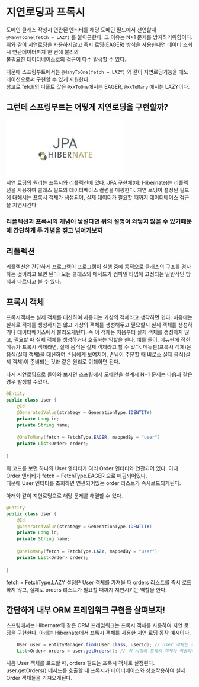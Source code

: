 # 지연로딩과 프록시

도메인 클래스 작성시 연관된 엔티티를 해당 도메인 필드에서 선언할때  
`@ManyToOne(fetch = LAZY)` 를 붙이곤한다. 그 이유는 N+1 문제를 방지하기위함이다.  
위와 같이 지연로딩을 사용하지않고 즉시 로딩(EAGER) 방식을 사용한다면 데이터 조회시 연관데이터까지 한 번에 불러와  
불필요한 데이터베이스로의 접근이 다수 발생할 수 있다.

때문에 스프링부트에서는 `@ManyToOne(fetch = LAZY)` 와 같이 지연로딩기능을 애노테이션으로써 구현할 수 있게 지원한다.  
참고로 fetch의 디폴트 값은 `@xxToOne`에서는 EAGER, `@xxToMany` 에서는 LAZY이다.  

## 그런데 스프링부트는 어떻게 지연로딩을 구현할까?
![img.png](img.png)  
지연 로딩의 원리는 프록시와 리플렉션에 있다. 
JPA 구현체(예: Hibernate)는 리플렉션을 사용하여 클래스 필드와 데이터베이스 컬럼을 매핑한다. 
지연 로딩이 설정된 필드에 대해서는 프록시 객체가 생성되어, 실제 데이터가 필요할 때까지 데이터베이스 접근을 지연시킨다


### 리플렉션과 프록시의 개념이 낯설다면 위의 설명이 와닿지 않을 수 있기때문에 간단하게 두 개념을 짚고 넘어가보자  

## 리플렉션
리플렉션은 간단하게 프로그램이 프로그램이 실행 중에 동적으로 클래스의 구조를 검사하는 것이라고 보면 된다! 모든 클래스와 메서드가 컴파일 타임에 고정되는 일반적인 방식과 다르다고 볼 수 있다.

## 프록시 객체
프록시객체는 실제 객체를 대신하여 사용되는 가상의 객체라고 생각하면 쉽다. 처음에는 실제로 객체를 생성하지는 않고 가상의 객체를 생성해두고 필요할시 실제 객체를 생성하거나 데이터베이스에서 불러오게된다.
즉 이 객체는 처음부터 실제 객체를 생성하지 않고, 필요할 때 실제 객체를 생성하거나 호출하는 역할을 한다.
예를 들어, 메뉴판에 적힌 메뉴가 프록시 객체라면, 실제 음식은 실제 객체라고 할 수 있다. 
메뉴판(프록시 객체)은 음식(실제 객체)을 대신하여 손님에게 보여지며, 손님이 주문할 때 비로소 실제 음식(실제 객체)이 준비되는 것과 같은 원리로 이해하면 된다.

다시 지연로딩으로 돌아와 보자면 스프링에서 도메인을 설계시 N+1 문제는 다음과 같은 경우 발생할 수있다.

```java
@Entity
public class User {
    @Id
    @GeneratedValue(strategy = GenerationType.IDENTITY)
    private Long id;
    private String name;
    
    @OneToMany(fetch = FetchType.EAGER, mappedBy = "user")
    private List<Order> orders;
    
}
```
위 코드를 보면 하나의 User 엔티티가 여러 Order 엔티티와 연관되어 있다. 이때 Order 엔티티가 fetch = FetchType.EAGER 으로 매핑되어있다.  
때문에 User 엔티티를 조회하면 연관되어있는 order 리스트가 즉시로드되게된다.  


아래와 같이 지연로딩으로 해당 문제를 해결할 수 있다.  
```java
@Entity
public class User {
    @Id
    @GeneratedValue(strategy = GenerationType.IDENTITY)
    private Long id;
    private String name;
    
    @OneToMany(fetch = FetchType.LAZY, mappedBy = "user")
    private List<Order> orders;
    
}

```
fetch = FetchType.LAZY 설정은 User 객체를 가져올 때 orders 리스트를 
즉시 로드하지 않고, 
실제로 orders 리스트가 필요할 때까지 지연시키는 역할을 한다.

## 간단하게 내부 ORM 프레임워크 구현을 살펴보자!


스프링에서는 Hibernate와 같은 ORM 프레임워크는 프록시 객체를 사용하여 지연 로딩을 구현한다. 
아래는 Hibernate에서 프록시 객체를 사용한 지연 로딩 동작 예시이다.  
```java
    User user = entityManager.find(User.class, userId); // User 객체는 로드됨
    List<Order> orders = user.getOrders(); // 이 시점에 프록시 객체가 작동하여 Order 객체들을 로드!!!
```
처음 User 객체를 로드할 때, orders 필드는 프록시 객체로 설정된다.
user.getOrders() 메서드를 호출할 때 프록시가 데이터베이스와 상호작용하여 실제 Order 객체들을 가져오게된다.

